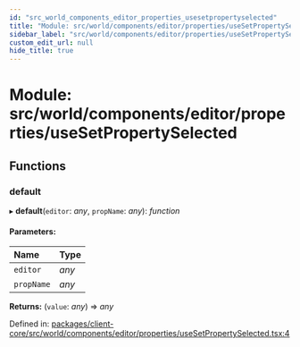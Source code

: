 ```yaml
---
id: "src_world_components_editor_properties_usesetpropertyselected"
title: "Module: src/world/components/editor/properties/useSetPropertySelected"
sidebar_label: "src/world/components/editor/properties/useSetPropertySelected"
custom_edit_url: null
hide_title: true
---
```


# Module: src/world/components/editor/properties/useSetPropertySelected

## Functions

### default

▸ **default**(`editor`: *any*, `propName`: *any*): *function*

#### Parameters:

Name | Type |
:------ | :------ |
`editor` | *any* |
`propName` | *any* |

**Returns:** (`value`: *any*) => *any*

Defined in: [packages/client-core/src/world/components/editor/properties/useSetPropertySelected.tsx:4](https://github.com/xr3ngine/xr3ngine/blob/77d12cea0/packages/client-core/src/world/components/editor/properties/useSetPropertySelected.tsx#L4)
